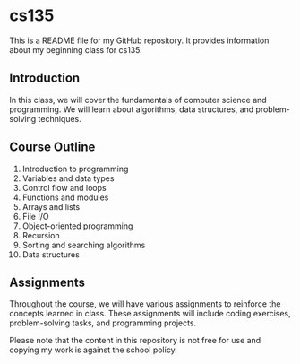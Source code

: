 # cs135

This is a README file for my GitHub repository. It provides information about my beginning class for cs135.

## Introduction
In this class, we will cover the fundamentals of computer science and programming. We will learn about algorithms, data structures, and problem-solving techniques.

## Course Outline
1. Introduction to programming
2. Variables and data types
3. Control flow and loops
4. Functions and modules
5. Arrays and lists
6. File I/O
7. Object-oriented programming
8. Recursion
9. Sorting and searching algorithms
10. Data structures

## Assignments
Throughout the course, we will have various assignments to reinforce the concepts learned in class. These assignments will include coding exercises, problem-solving tasks, and programming projects.

Please note that the content in this repository is not free for use and copying my work is against the school policy.

